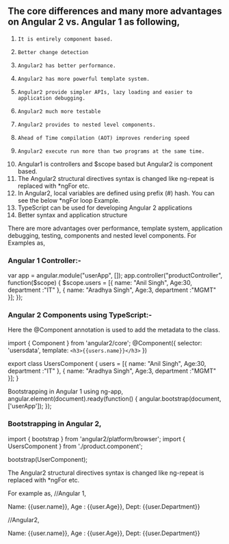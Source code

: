 ## The core differences and many more advantages on Angular 2 vs. Angular 1 as following,

1.     It is entirely component based.
2.     Better change detection
3.     Angular2 has better performance.
4.     Angular2 has more powerful template system.
5.     Angular2 provide simpler APIs, lazy loading and easier to application debugging.
6.     Angular2 much more testable
7.     Angular2 provides to nested level components.
8.     Ahead of Time compilation (AOT) improves rendering speed
9.     Angular2 execute run more than two programs at the same time.
10.  Angular1 is controllers and $scope based but Angular2 is component based.
11.  The Angular2 structural directives syntax is changed like ng-repeat is replaced with *ngFor etc.
12.  In Angular2, local variables are defined using prefix (#) hash. You can see the below *ngFor loop Example.
13.  TypeScript can be used for developing Angular 2 applications
14.  Better syntax and application structure

There are more advantages over performance, template system, application debugging, testing, components and
nested level components.
For Examples as,

### Angular 1 Controller:-
var app = angular.module("userApp", []);
   app.controller("productController", function($scope) {
   $scope.users = [{ name: "Anil Singh", Age:30, department :"IT" },
  { name: "Aradhya Singh", Age:3, department :"MGMT" }];
}); 

### Angular 2 Components using TypeScript:-

Here the @Component annotation is used to add the metadata to the class.

import { Component } from 'angular2/core';
@Component({
  selector: 'usersdata',
  template: `<h3>{{users.name}}</h3>`
})
 
export class UsersComponent {
  users = [{ name: "Anil Singh", Age:30, department :"IT" },
  { name: "Aradhya Singh", Age:3, department :"MGMT" }];
}

Bootstrapping in Angular 1 using ng-app,
angular.element(document).ready(function() {
   angular.bootstrap(document, ['userApp']);
});

### Bootstrapping in Angular 2,
import { bootstrap } from 'angular2/platform/browser';
import { UsersComponent } from './product.component';

bootstrap(UserComponent);

The Angular2 structural directives syntax is changed like ng-repeat is replaced with *ngFor etc.

For example as,
//Angular 1,
<div ng-repeat="user in users">
     Name: {{user.name}}, Age : {{user.Age}}, Dept: {{user.Department}}
</div>

//Angular2,
<div *ngFor="let user of users">
     Name: {{user.name}}, Age : {{user.Age}}, Dept: {{user.Department}}
</div>
